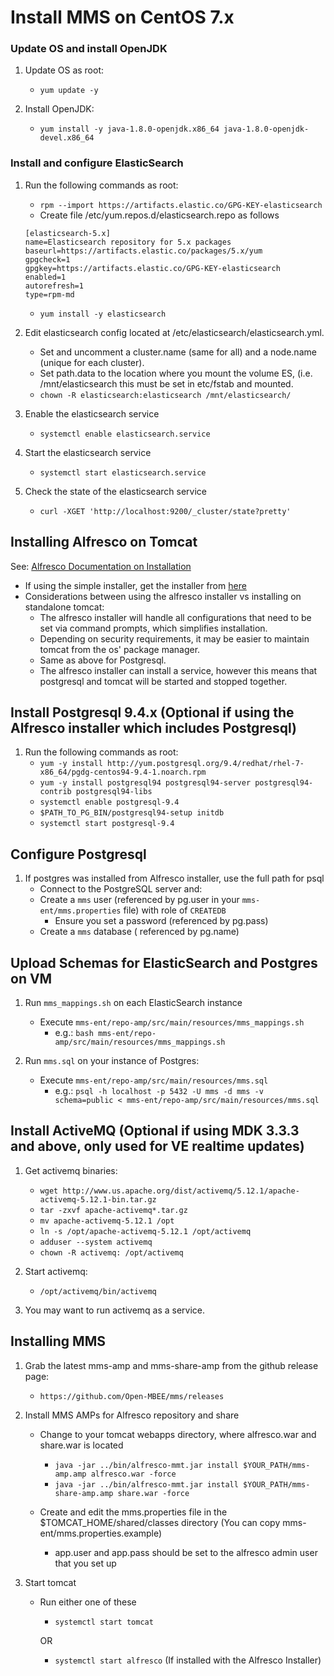 Install MMS on CentOS 7.x
===

### Update OS and install OpenJDK
1. Update OS as root:
    * `yum update -y`

2. Install OpenJDK:
    * `yum install -y java-1.8.0-openjdk.x86_64 java-1.8.0-openjdk-devel.x86_64`

### Install and configure ElasticSearch
1. Run the following commands as root:
    * `rpm --import https://artifacts.elastic.co/GPG-KEY-elasticsearch`
    * Create file /etc/yum.repos.d/elasticsearch.repo as follows
    ```
    [elasticsearch-5.x]
    name=Elasticsearch repository for 5.x packages
    baseurl=https://artifacts.elastic.co/packages/5.x/yum
    gpgcheck=1
    gpgkey=https://artifacts.elastic.co/GPG-KEY-elasticsearch
    enabled=1
    autorefresh=1
    type=rpm-md
    ```
    * `yum install -y elasticsearch`
    
2. Edit elasticsearch config located at /etc/elasticsearch/elasticsearch.yml.  
    * Set and uncomment a cluster.name (same for all) and a node.name (unique for each cluster).  
    * Set path.data to the location where you mount the volume ES, (i.e. /mnt/elasticsearch this must be set in etc/fstab and mounted.
    * `chown -R elasticsearch:elasticsearch /mnt/elasticsearch/`
    
3. Enable the elasticsearch service
    * `systemctl enable elasticsearch.service`
    
4. Start the elasticsearch service
    * `systemctl start elasticsearch.service`
    
5. Check the state of the elasticsearch service
    * `curl -XGET 'http://localhost:9200/_cluster/state?pretty'`

## Installing Alfresco on Tomcat

See: [Alfresco Documentation on Installation](https://docs.alfresco.com/5.1/concepts/master-ch-install.html)
* If using the simple installer, get the installer from [here](https://community.alfresco.com/docs/DOC-6296-community-file-list-201605-ga/)
* Considerations between using the alfresco installer vs installing on standalone tomcat:
    * The alfresco installer will handle all configurations that need to be set via command prompts, which simplifies installation.
    * Depending on security requirements, it may be easier to maintain tomcat from the os' package manager.
    * Same as above for Postgresql.
    * The alfresco installer can install a service, however this means that postgresql and tomcat will be started and stopped together.

## Install Postgresql 9.4.x (Optional if using the Alfresco installer which includes Postgresql)
1. Run the following commands as root:
    * `yum -y install http://yum.postgresql.org/9.4/redhat/rhel-7-x86_64/pgdg-centos94-9.4-1.noarch.rpm`
    * `yum -y install postgresql94 postgresql94-server postgresql94-contrib postgresql94-libs`
    * `systemctl enable postgresql-9.4`
    * `$PATH_TO_PG_BIN/postgresql94-setup initdb`
    * `systemctl start postgresql-9.4`

## Configure Postgresql
1. If postgres was installed from Alfresco installer, use the full path for psql
    * Connect to the PostgreSQL server and:
    * Create a `mms` user (referenced by pg.user in your `mms-ent/mms.properties` file) with role of `CREATEDB`
       * Ensure you set a password (referenced by pg.pass)
    * Create a `mms` database ( referenced by pg.name)

## Upload Schemas for ElasticSearch and Postgres on VM
1.  Run `mms_mappings.sh`  on each ElasticSearch instance
    * Execute `mms-ent/repo-amp/src/main/resources/mms_mappings.sh`
       * e.g.: `bash mms-ent/repo-amp/src/main/resources/mms_mappings.sh`

2.  Run `mms.sql` on your instance of Postgres:
    * Execute `mms-ent/repo-amp/src/main/resources/mms.sql`
       * e.g.: `psql -h localhost -p 5432 -U mms -d mms -v schema=public < mms-ent/repo-amp/src/main/resources/mms.sql`
       
## Install ActiveMQ (Optional if using MDK 3.3.3 and above, only used for VE realtime updates)
1. Get activemq binaries:
    * `wget http://www.us.apache.org/dist/activemq/5.12.1/apache-activemq-5.12.1-bin.tar.gz`
    * `tar -zxvf apache-activemq*.tar.gz`
    * `mv apache-activemq-5.12.1 /opt`
    * `ln -s /opt/apache-activemq-5.12.1 /opt/activemq`
    * `adduser --system activemq`
    * `chown -R activemq: /opt/activemq`
    
2. Start activemq:
    * `/opt/activemq/bin/activemq`
    
3. You may want to run activemq as a service.
       
## Installing MMS
1. Grab the latest mms-amp and mms-share-amp from the github release page:
    * `https://github.com/Open-MBEE/mms/releases`
2. Install MMS AMPs for Alfresco repository and share
    * Change to your tomcat webapps directory, where alfresco.war and share.war is located
        * `java -jar ../bin/alfresco-mmt.jar install $YOUR_PATH/mms-amp.amp alfresco.war -force`
        * `java -jar ../bin/alfresco-mmt.jar install $YOUR_PATH/mms-share-amp.amp share.war -force`
        
    * Create and edit the mms.properties file in the $TOMCAT_HOME/shared/classes directory (You can copy mms-ent/mms.properties.example)
        * app.user and app.pass should be set to the alfresco admin user that you set up
    
3. Start tomcat
    * Run either one of these
        * `systemctl start tomcat`
        
        OR
        * `systemctl start alfresco` (If installed with the Alfresco Installer)
    
